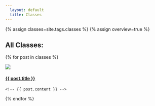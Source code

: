 ```yaml
---
  layout: default
  title: Classes
---
```


{% assign classes=site.tags.classes %}
{% assign overview=true %}

<h2>All Classes:</h2>

{% for post in classes %}
  <div class="post">
    <img src="{{ site.baseurl }}/img/{{post.image}}" class="img-flex" />
    <h4>
      <a class="post-link" href="{{ post.url | prepend: site.baseurl }}">{{ post.title }}</a>
    </h4>
    
    <!-- {{ post.content }} -->
  </div>
{% endfor %}


